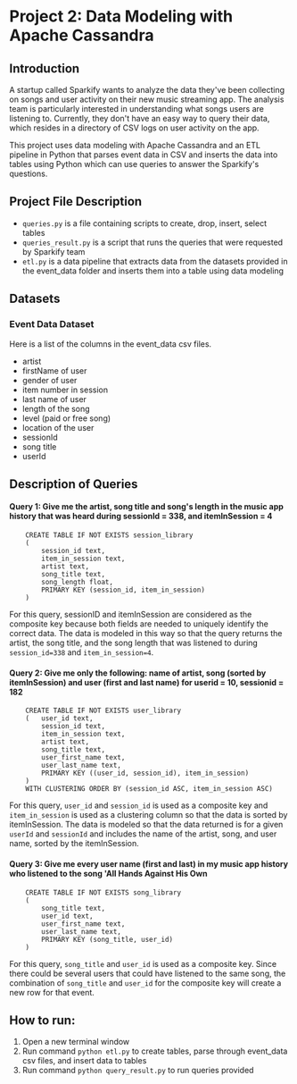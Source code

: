 # Project 2: Data Modeling with Apache Cassandra

## Introduction

A startup called Sparkify wants to analyze the data they've been collecting on songs and user activity on their new music streaming app. The analysis team is particularly interested in understanding what songs users are listening to. Currently, they don't have an easy way to query their data, which resides in a directory of CSV logs on user activity on the app.

This project uses data modeling with Apache Cassandra and an ETL pipeline in Python that parses event data in CSV and inserts the data into tables using Python which can use queries to answer the Sparkify's questions. 

## Project File Description
- `queries.py` is a file containing scripts to create, drop, insert, select tables
- `queries_result.py` is a script that runs the queries that were requested by Sparkify team
- `etl.py` is a data pipeline that extracts data from the datasets provided in the event_data folder and inserts them into a table using data modeling


## Datasets

### Event Data Dataset

Here is a list of the columns in the event_data csv files.

- artist
- firstName of user
- gender of user
- item number in session
- last name of user
- length of the song
- level (paid or free song)
- location of the user
- sessionId
- song title
- userId

## Description of Queries

#### Query 1: Give me the artist, song title and song's length in the music app history that was heard during sessionId = 338, and itemInSession = 4

```(cql)
    CREATE TABLE IF NOT EXISTS session_library 
    (
        session_id text, 
        item_in_session text, 
        artist text, 
        song_title text, 
        song_length float, 
        PRIMARY KEY (session_id, item_in_session)
    )
```

For this query, sessionID and itemInSession are considered as the composite key because both fields are needed to uniquely identify the correct data. The data is modeled in this way so that the query returns the artist, the song title, and the song length that was listened to during `session_id=338` and `item_in_session=4`.

#### Query 2: Give me only the following: name of artist, song (sorted by itemInSession) and user (first and last name) for userid = 10, sessionid = 182

```(cql)
    CREATE TABLE IF NOT EXISTS user_library 
    (   user_id text, 
        session_id text, 
        item_in_session text, 
        artist text, 
        song_title text,  
        user_first_name text, 
        user_last_name text, 
        PRIMARY KEY ((user_id, session_id), item_in_session)
    ) 
    WITH CLUSTERING ORDER BY (session_id ASC, item_in_session ASC)
```

For this query, `user_id` and `session_id` is used as a composite key and `item_in_session` is used as a clustering column so that the data is sorted by itemInSession. The data is modeled so that the data returned is for a given `userId` and `sessionId` and includes the name of the artist, song, and user name, sorted by the itemInSession.

#### Query 3: Give me every user name (first and last) in my music app history who listened to the song 'All Hands Against His Own

```(cql)
    CREATE TABLE IF NOT EXISTS song_library 
    (
        song_title text, 
        user_id text, 
        user_first_name text, 
        user_last_name text, 
        PRIMARY KEY (song_title, user_id)
    )
```

For this query, `song_title` and `user_id` is used as a composite key. Since there could be several users that could have listened to the same song, the combination of `song_title` and `user_id` for the composite key will create a new row for that event.


## How to run:

1. Open a new terminal window
2. Run command `python etl.py` to create tables, parse through event_data csv files, and insert data to tables
3. Run command `python query_result.py` to run queries provided






